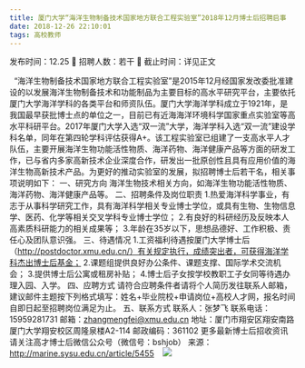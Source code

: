 ```yaml
---
title: 厦门大学“海洋生物制备技术国家地方联合工程实验室”2018年12月博士后招聘启事
date: 2018-12-26 22:10:01
tags: 高校教师
---
```

发布时间：12.25   🌟   招聘人数：若干   🌈   截止时间：详见正文
<!-- more -->

 
“海洋生物制备技术国家地方联合工程实验室”是2015年12月经国家发改委批准建设的以发展海洋生物制备技术和功能制品为主要目标的高水平研究平台，主要依托厦门大学海洋学科的各类平台和师资队伍。厦门大学海洋学科成立于1921年，是我国最早获批博士点的单位之一，目前已有近海海洋环境科学国家重点实验室等高水平科研平台。2017年厦门大学入选“双一流”大学，海洋学科入选“双一流”建设学科名单，同年在第四轮学科评估获得A+。该工程实验室已组建了一支高水平人才队伍，主要开展海洋生物功能活性物质、海洋药物、海洋健康产品等方面的研发工作，已与省内多家高新技术企业深度合作，研发出一批原创性且具有应用价值的海洋生物高新技术产品。为更好的推动实验室的发展，拟招聘博士后若干名，相关事项说明如下：
一、研究方向
海洋生物技术相关方向，如海洋生物功能活性物质、海洋药物、海洋健康产品等。
二、招聘条件及岗位职责
1.热爱海洋科学事业，有志于从事科学研究工作，具有海洋科学相关专业博士学位，或具有生物、生物信息学、医药、化学等相关交叉学科专业博士学位；
2.有良好的科研经历及反映本人高素质科研能力的相关成果等；
3.年龄在35岁以下，思想品德好、工作积极、责任心及团队意识强。
三、待遇情况
1.工资福利待遇按厦门大学博士后（http://postdoctor.xmu.edu.cn/）有关规定执行，成绩突出者，可获得海洋学科杰出博士后基金；
2.课题组提供良好办公条件、课题支撑、国际学术交流机会；
3.提供博士后公寓或租房补贴；
4.博士后子女按学校教职工子女同等待遇办理入园、入学。
四、应聘方式
请符合应聘条件者请将个人简历发往联系人邮箱，建议邮件主题按下列格式填写：姓名+毕业院校+申请岗位+高校人才网，报名时间自即日起至招聘岗位满足为止。
五、联系方式
联系人：张梦飞
联系电话：15959281731
邮箱：zhangmengfei@xmu.edu.cn
地址：厦门市翔安区翔安南路厦门大学翔安校区周隆泉楼A2-114
邮政编码：361102
更多最新博士后招收资讯请关注高才博士后微信公众号（微信号：bshjob）
来源：
http://marine.sysu.edu.cn/article/5455
 
 ![](https://cdn.weiweiblog.cn/20181015134814.png)